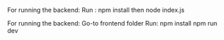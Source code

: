 For running the backend:
Run :
npm install
then
node index.js

For running the backend:
Go-to frontend folder
Run:
npm install
npm run dev
